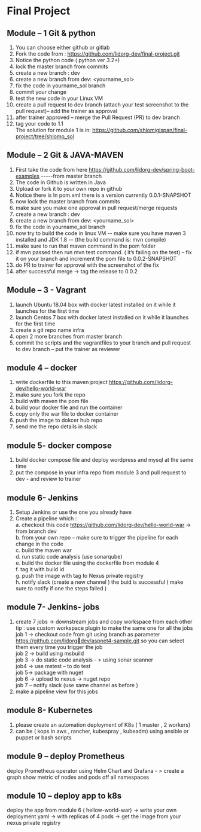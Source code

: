 # Final Project  

## Module – 1 Git & python  
1. You can choose either github or gitlab   
2. Fork the code from : https://github.com/lidorg-dev/final-project.git  
3. Notice the python code ( python ver 3.2+)  
4. lock the master branch from commits  
5. create a new branch : dev  
6. create a new branch from dev: <yourname_sol>  
7. fix the code in yourname_sol branch  
8. commit your change  
9. test the new code in your Linux VM  
10. create a pull request to dev branch (attach your test screenshot to the pull request)– add the trainer as approval  
11. after trainer approved – merge the Pull Request (PR) to dev branch  
12. tag your code to 1.1  
The solution for module 1 is in: https://github.com/shlomigispan/final-project/tree/shlomo_sol  

## Module – 2 Git & JAVA-MAVEN  
1. First take the code from here https://github.com/lidorg-dev/spring-boot-examples -----from master branch  
2. The code in Github is written in Java  
3. Upload or fork it to your own repo in github  
4. Notice there is In pom.xml there is a version currently 0.0.1-SNAPSHOT  
5. now lock the master branch from commits  
6. make sure you make one approval in pull request/merge requests  
7. create a new branch : dev  
8. create a new branch from dev: <yourname_sol>  
9. fix the code in yourname_sol branch  
10. now try to build the code in linux VM -- make sure you have maven 3 installed and JDK 1.8 -- (the build command is: mvn compile) 
11. make sure to run that maven command in the pom folder  
12. if mvn passed then run mvn test command. ( it’s failing on the test) – fix it on your branch and increment the pom file to 0.0.2-SNAPSHOT  
13. do PR to trainer for approval with the screenshot of the fix  
14. after successful merge -> tag the release to 0.0.2  

## Module – 3 - Vagrant
1. launch Ubuntu 18.04 box with docker latest installed on it while it launches for the first time  
2. launch Centos 7 box with docker latest installed on it while it launches for the first time  
3. create a git repo name infra  
4. open 2 more branches from master branch  
5. commit the scripts and the vagrantfiles to your branch and pull request to dev branch – put the trainer as reviewer  
## module 4 – docker
1. write dockerfile to this maven project https://github.com/lidorg-dev/hello-world-war  
2. make sure you fork the repo  
3. build with maven the pom file  
4. build your docker file and run the container  
5. copy only the war file to docker container  
6. push the image to dokcer hub repo  
7. send me the repo details in slack  
## module 5- docker compose
1. build docker compose file and deploy wordpress and mysql at the same time  
2. put the compose in your infra repo from module 3 and pull request to dev - and review to trainer  
## module 6- Jenkins
1. Setup Jenkins or use the one you already have  
2. Create a pipeline which :  
  a. checkout this code https://github.com/lidorg-dev/hello-world-war -> from branch dev  
  b. from your own repo – make sure to trigger the pipeline for each change in the code  
  c. build the maven war  
  d. run static code analysis (use sonarqube)  
  e. build the docker file using the dockerfile from module 4  
  f. tag it with build id  
  g. push the image with tag to Nexus private registry  
  h. notify slack (create a new channel ) the buid is successful ( make sure to notify if one the steps failed )  
## module 7- Jenkins- jobs
1. create 7 jobs -> downstream jobs and copy workspace from each other  
tip : use custom workspace plugin to make the same one for all the jobs  
job 1 -> checkout code from git using branch as parameter https://github.com/lidorgdev/aspnet4-sample.git so you can select them every time you trigger the job  
job 2 -> build using msbuild  
job 3 -> do static code analysis - > using sonar scanner  
job4 -> use mstest – to do test  
job 5-> package with nuget  
job 6 -> upload to nexus -> nuget repo  
job 7 – notify slack (use same channel as before )  
2. make a pipeline view for this jobs  
## module 8- Kubernetes
1. please create an automation deployment of K8s ( 1 master , 2 workers)
2. can be ( kops in aws , rancher, kubespray , kubeadm) using ansible or puppet or bash scripts
## module 9 – deploy Prometheus 
deploy Prometheus operator using Helm Chart and Grafana - > create a graph show metric of 
nodes and pods off all namespaces 
## module 10 – deploy app to k8s
deploy the app from module 6 ( hellow-world-war) -> write your own deployment yaml -> 
with replicas of 4 pods -> get the image from your nexus private registry
